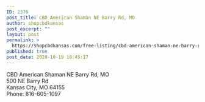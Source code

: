 ```yaml
---
ID: 2376
post_title: CBD American Shaman NE Barry Rd, MO
author: shopcbdkansas
post_excerpt: ""
layout: post
permalink: >
  https://shopcbdkansas.com/free-listing/cbd-american-shaman-ne-barry-rd-mo/
published: true
post_date: 2020-10-19 18:45:17
---
```

<!-- wp:paragraph -->
<p>CBD American Shaman NE Barry Rd, MO <br>500 NE Barry Rd <br>Kansas City, MO 64155 <br>Phone: 816-605-1097 </p>
<!-- /wp:paragraph -->

<!-- wp:block {"ref":2251} /-->